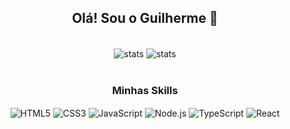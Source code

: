 <h2 align="center">Olá! Sou o Guilherme 👋</h2>


<!-- <div align="center"> 
    <a href="https://www.linkedin.com/in/guilhermeteixeiradasilva1994/">
      <img align="center" alt="" src="https://img.shields.io/badge/LinkedIn-0077B5?style=for-the-badge&logo=linkedin&logoColor=white"/>
    </a>
  </div> -->

<br/>

<div align="center"> 
  <img align="center" alt="stats" src="https://github-readme-stats.vercel.app/api?username=GuilhermeTeixeiraS&show_icons=true&theme=transparent"/>
  <img align="center" alt="stats" src="https://github-readme-stats.vercel.app/api/top-langs/?username=GuilhermeTeixeiraS&theme=transparent&hide_border=true&custom_title=Linguagens%20%Principais"/>
</div>

<br/>
<h3 align="center">Minhas Skills</h2>
<div align="center"> 
  <img align="center" alt="HTML5" src="https://img.shields.io/badge/HTML5-E34F26?style=for-the-badge&logo=html5&logoColor=white"/>
    <img align="center" alt="CSS3" src="https://img.shields.io/badge/CSS3-1572B6?style=for-the-badge&logo=css3&logoColor=white"/>
   <img align="center" alt="JavaScript" src="https://img.shields.io/badge/JavaScript-F7DF1E?style=for-the-badge&logo=javascript&logoColor=black"/>
   <img align="center" alt="Node.js" src="https://img.shields.io/badge/Node.js-43853D?style=for-the-badge&logo=node.js&logoColor=white"/>
   <img align="center" alt="TypeScript" src="https://img.shields.io/badge/TypeScript-007ACC?style=for-the-badge&logo=typescript&logoColor=white"/>
   <img align="center" alt="React" src="https://img.shields.io/badge/React-20232A?style=for-the-badge&logo=react&logoColor=61DAFB"/>
</div>
